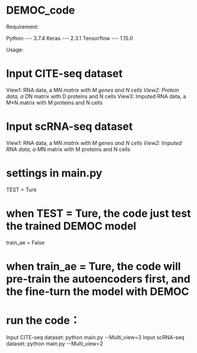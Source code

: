 # DEMOC_code
Requirement:

Python --- 3.7.4
Keras --- 2.3.1
Tensorflow --- 1.15.0

Usage:

# Input CITE-seq dataset
   View1: RNA data, a M*N matrix with M genes and N cells
   View2: Protein data, a D*N matrix with D proteins and N cells
   View3: Imputed RNA data, a M*N matrix with M proteins and N cells

# Input scRNA-seq dataset
   View1: RNA data, a M*N matrix with M genes and N cells
   View2: Imputed RNA data, a M*N matrix with M proteins and N cells

# settings in main.py
  TEST = Ture 
  # when TEST = Ture, the code just test the trained DEMOC model
  train_ae = False 
  # when train_ae = Ture, the code will pre-train the autoencoders first, and the fine-turn the model with DEMOC

# run the code：
  Input CITE-seq dataset: python main.py --Multi_view=3
  Input scRNA-seq dataset: python main.py --Multi_view=2
